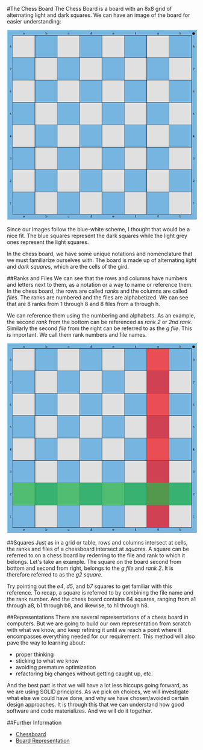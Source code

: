 #The Chess Board
The Chess Board is a board with an 8x8 grid of alternating light and dark squares. We can have an
image of the board for easier understanding:

![Chess Board](../media/chess-board.png)

Since our images follow the blue-white scheme, I thought that would be a nice fit. The blue squares
represent the dark squares while the light grey ones represent the light squares.

In the chess board, we have some unique notations and nomenclature that we must familiarize
ourselves with. The board is made up of alternating *light* and *dark* *square*s, which are the
cells of the gird.

##Ranks and Files
We can see that the rows and columns have numbers and letters next to them, as a notation or a
way to name or reference them. In the chess board, the rows are called *rank*s and the columns
are called *file*s. The ranks are numbered and the files are alphabetized. We can see that are 8
ranks from 1 through 8 and 8 files from a through h.

We can reference them using the numbering and alphabets. As an example, the second *rank* from the
bottom can be referenced as *rank 2* or *2nd rank*. Similarly the second *file* from the right can
be referred to as the *g file*. This is important. We call them rank numbers and file names.

![Chess Board](../media/g2-square.png)

##Squares
Just as in a grid or table, rows and columns intersect at cells, the ranks and files of a chessboard
intersect at *square*s. A square can be referred to on a chess board by rederring to the file and
rank to which it belongs. Let's take an example. The square on the board second from bottom and
second from right, belongs to the *g file* and *rank 2*. It is therefore referred to as the *g2
square*.

Try pointing out the *e4*, *d5*, and *b7* squares to get familiar with this reference. To recap, a
square is referred to by combining the file name and the rank number. And the chess board contains 64
squares, ranging from a1 through a8, b1 through b8, and likewise, to h1 through h8.

##Representations
There are several representations of a chess board in computers. But we are going to build our own
representation from scratch with what we know, and keep refining it until we reach a point where it
encompasses everything needed for our requirement. This method will also pave the way to learning
about:

* proper thinking
* sticking to what we know
* avoiding premature optimization
* refactoring big changes without getting caught up, etc.

And the best part is that we will have a lot less hiccups going forward, as we are using SOLID
principles. As we pick on choices, we will investigate what else we could have done, and why we have
chosen/avoided certain design approaches. It is through this that we can understand how good software
and code materializes. And we will do it together.

##Further Information
* [Chessboard](https://en.wikipedia.org/wiki/Chessboard)
* [Board Representation](https://en.wikipedia.org/wiki/Board_representation_(chess))